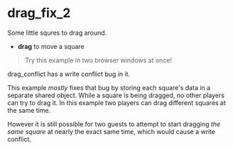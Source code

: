 # drag_fix_2

Some little squres to drag around.

- **drag** to move a square

> Try this example in two browser windows at once!

drag_conflict has a write conflict bug in it.

This example _mostly_ fixes that bug by storing each square's data in a separate shared object. While a square is being dragged, no other players can try to drag it. In this example two players can drag different squares at the same time.

However it is still possible for two guests to attempt to start dragging _the same square_ at nearly the exact same time, which would cause a write conflict.
